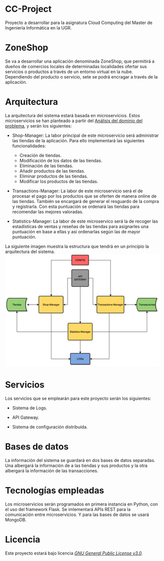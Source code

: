 # CC-Project
Proyecto a desarrollar para la asignatura Cloud Computing del Master de Ingeniería Informática en la UGR.

# ZoneShop

Se va a desarrollar una aplicación denominada ZoneShop, que permitirá a dueños de comercios locales de determinadas localidades ofertar sus servicios o productos a través de un entorno virtual en la nube. Dependiendo del producto o servicio, sete se podrá encragar a través de la aplicación.

# Arquitectura

La arquitectura del sistema estará basada en microservicios. Estos microservicios se han planteado a partir del [Análisis del dominio del problema](docs/ddd.md), y serán los siguientes:

+ Shop-Manager: La labor principal de este microservicio será administrar las tiendas de la aplicación. Para ello implementará las siguientes funcionalidades:
	- Creación de tiendas.
	- Modificación de los datos de las tiendas.
	- Eliminación de las tiendas.
	- Añadir productos de las tiendas.
	- Eliminar productos de las tiendas.
	- Modificar los productos de las tiendas.

+ Transactions-Manager: La labor de este microservicio será el de procesar el pago por los productos que se oferten de manera online de las tiendas. También se encargará de generar el resguardo de la compra y registrarla. Con esta puntuación se ordenará las tiendas para recomendar las mejores valoradas.

+ Statistics-Manager: La labor de este microservico será la de recoger las estadísticas de ventas y reseñas de las tiendas para asignarles una puntuación en base a ellas y así ordenarlas según las de mayor puntuación.


La siguiente imagen muestra la estructura que tendrá en un principio la arquitectura del sistema.
![](docs/imagenes/arquitecturaSistema.png)

# Servicios
Los servicios que se emplearán para este proyecto serán los siguientes:

+ Sistema de Logs.

+ API Gateway.

+ Sistema de configuración distribuida.


# Bases de datos
La información del sistema se guardará en dos bases de datos separadas. Una albergará la información de a las tiendas y sus productos y la otra albergará la información de las transacciones.

# Tecnologías empleadas
Los microservicios serán programados en primera instancia en Python, con el uso del framework Flask. Se imlementará APIs REST para la comunicación entre microservicios. Y para las bases de datos se usará MongoDB.

# Licencia
Este proyecto estará bajo licencia [*GNU General Public License v3.0*](https://github.com/pabloluque14/CC-Project/blob/master/LICENSE).
